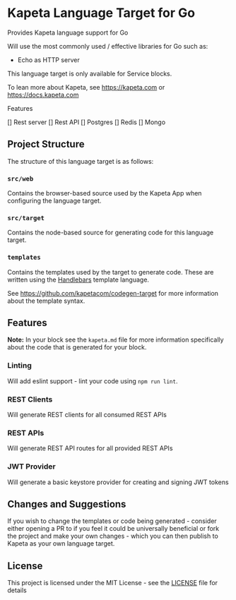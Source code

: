 # Kapeta Language Target for Go

Provides Kapeta language support for Go

Will use the most commonly used / effective libraries for Go such as:

-   Echo as HTTP server

This language target is only available for Service blocks.

To lean more about Kapeta, see https://kapeta.com or https://docs.kapeta.com

Features

[] Rest server
[] Rest API
[] Postgres
[] Redis
[] Mongo

## Project Structure
The structure of this language target is as follows:

### `src/web`
Contains the browser-based source used by the Kapeta App when configuring the language target.

### `src/target`
Contains the node-based source for generating code for this language target.

### `templates`
Contains the templates used by the target to generate code. These are written using the [Handlebars](https://handlebarsjs.com/) template language.

See https://github.com/kapetacom/codegen-target for more information about the template syntax.

## Features

**Note:** In your block see the ```kapeta.md``` file for more information specifically about the code that is generated for your block.

### Linting
Will add eslint support - lint your code using `npm run lint`.

### REST Clients
Will generate REST clients for all consumed REST APIs

### REST APIs
Will generate REST API routes for all provided REST APIs

### JWT Provider
Will generate a basic keystore provider for creating and signing JWT tokens

## Changes and Suggestions

If you wish to change the templates or code being generated - consider either opening a PR to if you feel it could be universally beneficial or fork the project and make your own changes - which you can then publish to Kapeta as your own language target.

## License

This project is licensed under the MIT License - see the [LICENSE](LICENSE) file for details
